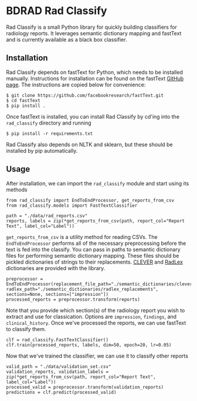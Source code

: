# BDRAD Rad Classify
Rad Classify is a small Python library for quickly building classifiers for radiology reports. It leverages semantic dictionary mapping and fastText and is currently available as a black box classifier.

## Installation
Rad Classify depends on fastText for Python, which needs to be installed manually. Instructions for installation can be found on the fastText [GitHub page](https://github.com/facebookresearch/fastText#building-fasttext-for-python). The instructions are copied below for convenience:
```
$ git clone https://github.com/facebookresearch/fastText.git
$ cd fastText
$ pip install .
```
Once fastText is installed, you can install Rad Classify by cd'ing into the `rad_classify` directory and running
```
$ pip install -r requirements.txt
```
Rad Classify also depends on NLTK and sklearn, but these should be installed by pip automatically.

## Usage
After installation, we can import the `rad_classify` module and start using its methods
```
from rad_classify import EndToEndProcessor, get_reports_from_csv
from rad_classify.models import FastTextClassifier

path = "./data/rad_reports.csv"
reports, labels = zip(*get_reports_from_csv(path, report_col="Report Text", label_col="Label"))
```
`get_reports_from_csv` is a utility method for reading CSVs. The `EndToEndProcessor` performs all of the necessary preprocessing before the text is fed into the classify. You can pass in paths to semantic dictionary files for performing semantic dictionary mapping. These files should be pickled dictionaries of strings to their replacements. [CLEVER](https://github.com/stamang/CLEVER) and [RadLex](http://radlex.org/) dictionaries are provided with the library.
```
preprocessor = EndToEndProcessor(replacement_file_path="./semantic_dictionaries/clever_replacements", radlex_path="./semantic_dictionaries/radlex_replacements", sections=None, sections=["impression"])
processed_reports = preprocessor.transform(reports)
```
Note that you provide which section(s) of the radiology report you wish to extract and use for classication. Options are `impression`, `findings`, and `clinical_history`. Once we've processed the reports, we can use fastText to classify them.
```
clf = rad_classify.FastTextClassifier()
clf.train(processed_reports, labels, dim=50, epoch=20, lr=0.05)
```
Now that we've trained the classifier, we can use it to classify other reports
```
valid_path = "./data/validation_set.csv"
validation_reports, validation_labels = zip(*get_reports_from_csv(path, report_col="Report Text", label_col="Label"))
processed_valid = preprocessor.transform(validation_reports)
predictions = clf.predict(processed_valid)
```
